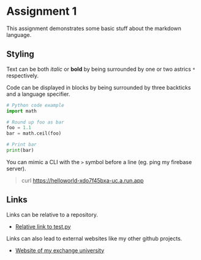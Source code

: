 # Assignment 1

This assignment demonstrates some basic stuff about the markdown language.

## Styling

Text can be both *italic* or **bold** by being surrounded by one or two astrics `*` respectively.

Code can be displayed in blocks by being surrounded by three backticks and a language specifier.

``` python
# Python code example
import math

# Round up foo as bar
foo = 1.1
bar = math.ceil(foo)

# Print bar
print(bar)
```

You can mimic a CLI with the `>` symbol before a line (eg. ping my firebase server).
> curl <https://helloworld-xdo7f45bxa-uc.a.run.app>

## Links

Links can be relative to a repository.

- [Relative link to test.py](test.py)

Links can also lead to external websites like my other github projects.

- [Website of my exchange university](https://www.tugraz.at/home)
